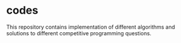 # codes
This repository contains implementation of different algorithms and solutions to different competitive programming questions.
